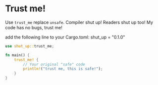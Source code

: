 # Trust me!
Use `trust_me` replace `unsafe`. Compiler shut up! Readers shut up too! My code has no bugs, trust me!

add the following line to your Cargo.toml:
shut_up = "0.1.0"

```rust
use shut_up::trust_me;

fn main() {
    trust_me! {
        // Your original "safe" code
        println!("trust me, this is safe!");
    }
}
```

